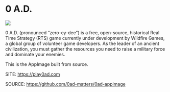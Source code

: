 
 # 0 A.D.
 
 [![](https://markdown-videos.deta.dev/youtube/cDcSXqlDcbA)](https://youtu.be/cDcSXqlDcbA)
 
 0 A.D. (pronounced “zero-ey-dee”) is a free, open-source, historical
 Real Time Strategy (RTS) game currently under development by Wildfire
 Games, a global group of volunteer game developers. As the leader of
 an ancient civilization, you must gather the resources you need to 
 raise a military force and dominate your enemies.
 
 This is the AppImage built from source.
 
 SITE: https://play0ad.com

 SOURCE: https://github.com/0ad-matters/0ad-appimage
